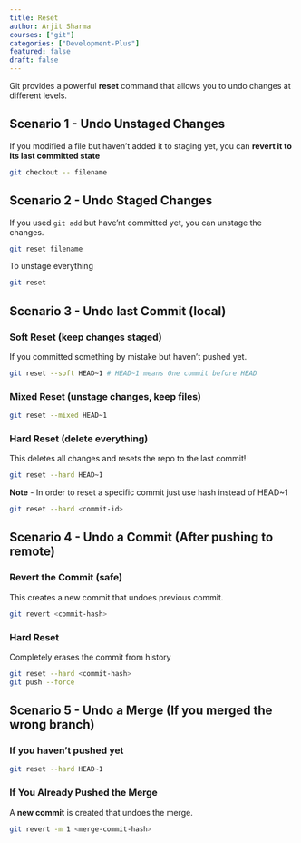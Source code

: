 ```yaml
---
title: Reset
author: Arjit Sharma
courses: ["git"]
categories: ["Development-Plus"]
featured: false
draft: false
---
```


Git provides a powerful **reset** command that allows you to undo changes at different levels.

## Scenario 1 - Undo Unstaged Changes

If you modified a file but haven’t added it to staging yet, you can **revert it to its last committed state**

```bash
git checkout -- filename
```

## Scenario 2 - Undo Staged Changes

If you used `git add`  but have’nt committed yet, you can unstage the changes.

```bash
git reset filename
```

To unstage everything 

```bash
git reset 
```

## Scenario 3 - Undo last Commit (local)

### Soft Reset (keep changes staged)

If you committed something by mistake but haven’t pushed yet.

```bash
git reset --soft HEAD~1 # HEAD~1 means One commit before HEAD
```

### Mixed Reset (unstage changes, keep files)

```bash
git reset --mixed HEAD~1
```

### Hard Reset (delete everything)

This deletes all changes and resets the repo to the last commit!

```bash
git reset --hard HEAD~1
```

**Note** - In order to reset a specific commit just use hash instead of HEAD~1 

```bash
git reset --hard <commit-id>
```

## Scenario 4 - Undo a Commit (After pushing to remote)

### Revert the Commit (safe)

This creates a new commit that undoes previous commit.

```bash
git revert <commit-hash>
```

### Hard Reset

Completely erases the commit from history

```bash
git reset --hard <commit-hash> 
git push --force
```

## Scenario 5 - Undo a Merge (If you merged the wrong branch)

### If you haven’t pushed yet

```bash
git reset --hard HEAD~1
```

### If You Already Pushed the Merge

A **new commit** is created that undoes the merge.

```bash
git revert -m 1 <merge-commit-hash>
```